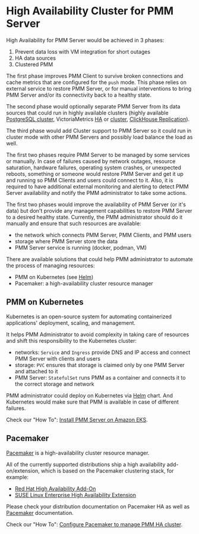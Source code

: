 # High Availability Cluster for PMM Server

High Availability for PMM Server would be achieved in 3 phases:

1. Prevent data loss with VM integration for short outages
2. HA data sources
3. Clustered PMM

The first phase improves PMM Client to survive broken connections and cache metrics that are configured for the `push` mode. This phase relies on external service to restore PMM Server, or for manual interventions to bring PMM Server and/or its connectivity back to a healthy state.

The second phase would optionally separate PMM Server from its data sources that could run in highly available clusters (highly available [PostgreSQL cluster](https://docs.percona.com/postgresql/15/solutions/high-availability.html), VictoriaMetrics [HA](https://docs.victoriametrics.com/Single-server-VictoriaMetrics.html#high-availability) or [cluster](https://docs.victoriametrics.com/Cluster-VictoriaMetrics.html#cluster-availability), [ClickHouse Replication](https://clickhouse.com/docs/en/manage/replication-and-sharding)).

The third phase would add Cluster support to PMM Server so it could run in cluster mode with other PMM Servers and possibly load balance the load as well.

The first two phases require PMM Server to be managed by some services or manually. In case of failures caused by network outages, resource saturation, hardware failures, operating system crashes, or unexpected reboots, something or someone would restore PMM Server and get it up and running so PMM Clients and users could connect to it. Also, it is required to have additional external monitoring and alerting to detect PMM Server availability and notify the PMM administrator to take some actions.

The first two phases would improve the availability of PMM Server (or it's data) but don't provide any management capabilities to restore PMM Server to a desired healthy state. Currently, the PMM administrator should do it manually and ensure that such resources are available:

- the network which connects PMM Server, PMM Clients, and PMM users
- storage where PMM Server store the data
- PMM Server service is running (docker, podman, VM)

There are available solutions that could help PMM administrator to automate the process of managing resources:

- PMM on Kubernetes (see [Helm])
- Pacemaker: a high-availability cluster resource manager

## PMM on Kubernetes

Kubernetes is an open-source system for automating containerized applications' deployment, scaling, and management.

It helps PMM Administrator to avoid complexity in taking care of resources and shift this responsibility to the Kubernetes cluster:

- networks: `Service` and `Ingress` provide DNS and IP access and connect PMM Server with clients and users
- storage: `PVC` ensures that storage is claimed only by one PMM Server and attached to it
- PMM Server: `StatefulSet` runs PMM as a container and connects it to the correct storage and network

PMM administrator could deploy on Kubernetes via [Helm] chart. And Kubernetes would make sure that PMM is available in case of different failures.

Check our "How To": [Install PMM Server on Amazon EKS].
## Pacemaker

[Pacemaker] is a high-availability cluster resource manager.

All of the currently supported distributions ship a high availability add-on/extension, which is based on the Pacemaker clustering stack, for example:

- [Red Hat High Availability Add-On]
- [SUSE Linux Enterprise High Availability Extension]

Please check your distribution documentation on Pacemaker HA as well as [Pacemaker] documentation.

Check our "How To": [Configure Pacemaker to manage PMM HA cluster](../../how-to/pacemaker.md).

[Pacemaker]: https://wiki.clusterlabs.org/wiki/Pacemaker
[Red Hat High Availability Add-On]: https://access.redhat.com/documentation/en-us/red_hat_enterprise_linux/9/html/configuring_and_managing_high_availability_clusters/index
[SUSE Linux Enterprise High Availability Extension]: https://documentation.suse.com/sle-ha/15-SP4/
[Install PMM Server on Amazon EKS]: ././../how-to/pmm-eks.md
[Helm]: helm.md
